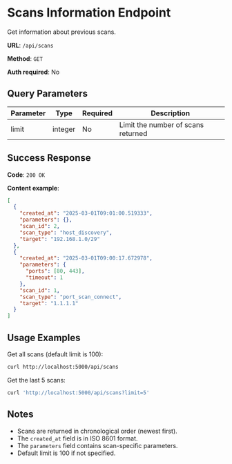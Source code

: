 # Scans Information Endpoint

Get information about previous scans.

**URL**: `/api/scans`

**Method**: `GET`

**Auth required**: No

## Query Parameters

| Parameter | Type    | Required | Description                                 |
|-----------|---------|----------|---------------------------------------------|
| limit     | integer | No       | Limit the number of scans returned          |

## Success Response

**Code**: `200 OK`

**Content example**:

```json
[
  {
    "created_at": "2025-03-01T09:01:00.519333",
    "parameters": {},
    "scan_id": 2,
    "scan_type": "host_discovery",
    "target": "192.168.1.0/29"
  },
  {
    "created_at": "2025-03-01T09:00:17.672978",
    "parameters": {
      "ports": [80, 443],
      "timeout": 1
    },
    "scan_id": 1,
    "scan_type": "port_scan_connect",
    "target": "1.1.1.1"
  }
]
```

## Usage Examples

Get all scans (default limit is 100):
```bash
curl http://localhost:5000/api/scans
```

Get the last 5 scans:
```bash
curl 'http://localhost:5000/api/scans?limit=5'
```

## Notes

- Scans are returned in chronological order (newest first).
- The `created_at` field is in ISO 8601 format.
- The `parameters` field contains scan-specific parameters.
- Default limit is 100 if not specified.
